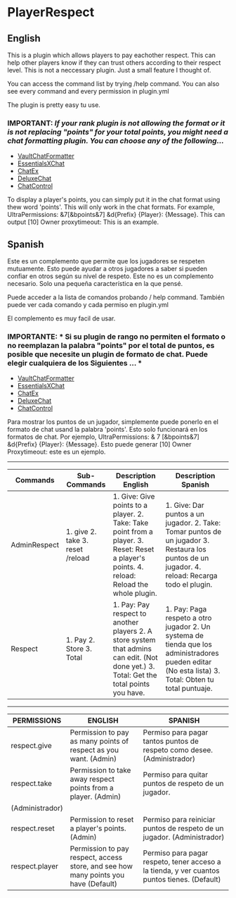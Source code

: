 # PlayerRespect


## English
This is a plugin which allows players to pay eachother respect. This can help other players know if they can trust others according to their respect level. This is not a neccessary plugin. Just a small feature I thought of.

You can access the command list by trying /help command. You can also see every command and every permission in plugin.yml

The plugin is pretty easy tu use.

### IMPORTANT: *If your rank plugin is not allowing the format or it is not replacing "points" for your total points, you might need a chat formatting plugin. You can choose any of the following...*

- [VaultChatFormatter](https://www.spigotmc.org/resources/vaultchatformatter.49016/)
- [EssentialsXChat](https://ci.ender.zone/job/EssentialsX/)
- [ChatEx](https://www.spigotmc.org/resources/deluxechat.1277/)
- [DeluxeChat](https://www.spigotmc.org/resources/deluxechat.1277/)
- [ChatControl](https://www.spigotmc.org/resources/%E2%99%A3-chatcontrol-pro%E2%84%A2-format-and-filter-your-chat-1-7-10-1-15-1.10258/)


To display a player's points, you can simply put it in the chat format using thew word 'points'. This will only work in the chat formats. For example, UltraPermissions: &7[&bpoints&7] &d{Prefix} {Player}: {Message}. This can output [10] Owner proxytimeout: This is an example.

## Spanish
Este es un complemento que permite que los jugadores se respeten mutuamente. Esto puede ayudar a otros jugadores a saber si pueden confiar en otros según su nivel de respeto. Este no es un complemento necesario. Solo una pequeña característica en la que pensé.

Puede acceder a la lista de comandos probando / help command. También puede ver cada comando y cada permiso en plugin.yml

El complemento es muy facil de usar.

### IMPORTANTE: * Si su plugin de rango no permiten el formato o no reemplazan la palabra "points" por el total de puntos, es posible que necesite un plugin de formato de chat. Puede elegir cualquiera de los Siguientes ... *

- [VaultChatFormatter](https://www.spigotmc.org/resources/vaultchatformatter.49016/)
- [EssentialsXChat](https://ci.ender.zone/job/EssentialsX/)
- [ChatEx](https://www.spigotmc.org/resources/deluxechat.1277/)
- [DeluxeChat](https://www.spigotmc.org/resources/deluxechat.1277/)
- [ChatControl](https://www.spigotmc.org/resources/%E2%99%A3-chatcontrol-pro%E2%84%A2-format-and-filter-your-chat-1-7-10-1-15-1.10258/)

Para mostrar los puntos de un jugador, simplemente puede ponerlo en el formato de chat usand la palabra 'points'. Esto solo funcionará en los formatos de chat. Por ejemplo, UltraPermissions: & 7 [&bpoints&7] &d{Prefix} {Player}: {Message}. Esto puede generar [10] Owner
Proxytimeout: este es un ejemplo.

------------------------------------------------------------------------------------------

 
|  Commands |  Sub-Commands | Description English |  Description Spanish |
|-------------|-----------------|-----------------------|------------------------|
|AdminRespect | 1. give  2. take 3. reset /reload|1. Give: Give points to a player. 2. Take: Take point from a player. 3. Reset: Reset a player's points. 4. reload: Reload the whole plugin.| 1. Give: Dar puntos a un jugador. 2. Take: Tomar puntos de un jugador 3. Restaura los puntos de un jugador. 4. reload: Recarga todo el plugin.
| Respect | 1. Pay 2. Store 3. Total | 1. Pay: Pay respect to another players 2. A store system that admins can edit. (Not done yet.) 3. Total: Get the total points you have.| 1. Pay: Paga respeto a otro jugador 2. Un systema de tienda que los administradores pueden editar (No esta lista) 3. Total: Obten tu total puntuaje.

-------------------------------------------------------------------------------------------

| PERMISSIONS | ENGLISH | SPANISH |
|-------------|---------|---------|
|respect.give| Permission to pay as many points of respect as you want. (Admin) | Permiso para pagar tantos puntos de respeto como desee. (Administrador)|
|respect.take| Permission to take away respect points from a player. (Admin) | Permiso para quitar puntos de respeto de un jugador.
(Administrador)|
|respect.reset| Permission to reset a player's points. (Admin) | Permiso para reiniciar puntos de respeto de un jugador. (Administrador)|
|respect.player| Permission to pay respect, access store, and see how many points you have (Default) | Permiso para pagar respeto, tener acceso a la tienda, y ver cuantos puntos tienes. (Default)| 
